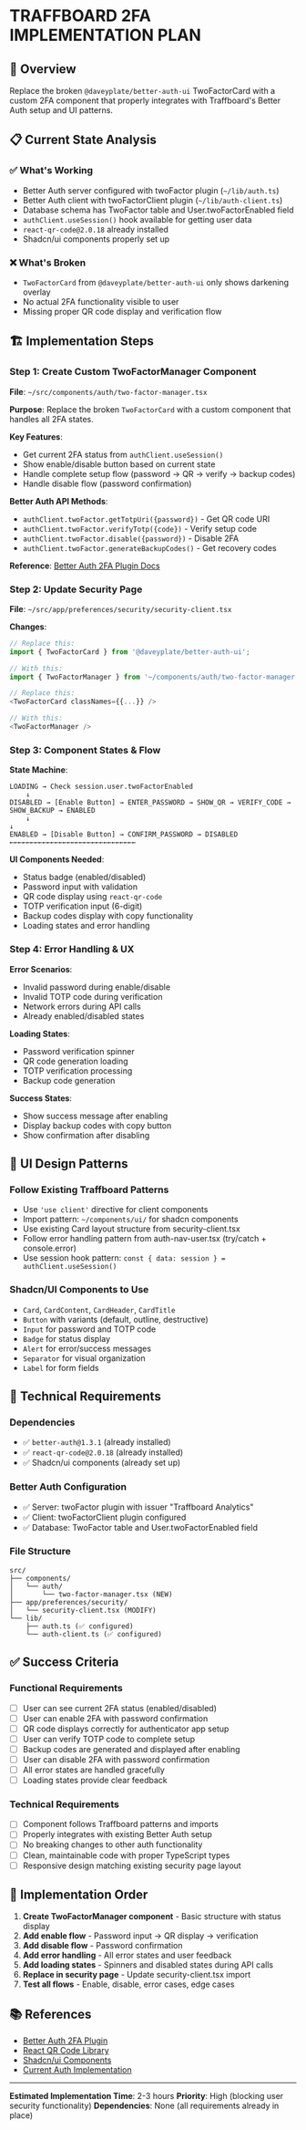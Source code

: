 # TRAFFBOARD 2FA IMPLEMENTATION PLAN

## 🎯 Overview

Replace the broken `@daveyplate/better-auth-ui` TwoFactorCard with a custom 2FA component that properly integrates with Traffboard's Better Auth setup and UI patterns.

## 📋 Current State Analysis

### ✅ What's Working
- Better Auth server configured with twoFactor plugin (`~/lib/auth.ts`)
- Better Auth client with twoFactorClient plugin (`~/lib/auth-client.ts`)
- Database schema has TwoFactor table and User.twoFactorEnabled field
- `authClient.useSession()` hook available for getting user data
- `react-qr-code@2.0.18` already installed
- Shadcn/ui components properly set up

### ❌ What's Broken  
- `TwoFactorCard` from `@daveyplate/better-auth-ui` only shows darkening overlay
- No actual 2FA functionality visible to user
- Missing proper QR code display and verification flow

## 🏗️ Implementation Steps

### Step 1: Create Custom TwoFactorManager Component

**File**: `~/src/components/auth/two-factor-manager.tsx`

**Purpose**: Replace the broken `TwoFactorCard` with a custom component that handles all 2FA states.

**Key Features**:
- Get current 2FA status from `authClient.useSession()`
- Show enable/disable button based on current state
- Handle complete setup flow (password → QR → verify → backup codes)
- Handle disable flow (password confirmation)

**Better Auth API Methods**:
- `authClient.twoFactor.getTotpUri({password})` - Get QR code URI
- `authClient.twoFactor.verifyTotp({code})` - Verify setup code
- `authClient.twoFactor.disable({password})` - Disable 2FA
- `authClient.twoFactor.generateBackupCodes()` - Get recovery codes

**Reference**: [Better Auth 2FA Plugin Docs](https://www.better-auth.com/docs/plugins/2fa)

### Step 2: Update Security Page

**File**: `~/src/app/preferences/security/security-client.tsx`

**Changes**:
```typescript
// Replace this:
import { TwoFactorCard } from '@daveyplate/better-auth-ui';

// With this:  
import { TwoFactorManager } from '~/components/auth/two-factor-manager';

// Replace this:
<TwoFactorCard classNames={{...}} />

// With this:
<TwoFactorManager />
```

### Step 3: Component States & Flow

**State Machine**:
```
LOADING → Check session.user.twoFactorEnabled
    ↓
DISABLED → [Enable Button] → ENTER_PASSWORD → SHOW_QR → VERIFY_CODE → SHOW_BACKUP → ENABLED
    ↓                                                                                    ↓
ENABLED → [Disable Button] → CONFIRM_PASSWORD → DISABLED ←←←←←←←←←←←←←←←←←←←←←←←←←←←←←←←
```

**UI Components Needed**:
- Status badge (enabled/disabled)
- Password input with validation
- QR code display using `react-qr-code`
- TOTP verification input (6-digit)
- Backup codes display with copy functionality
- Loading states and error handling

### Step 4: Error Handling & UX

**Error Scenarios**:
- Invalid password during enable/disable
- Invalid TOTP code during verification
- Network errors during API calls
- Already enabled/disabled states

**Loading States**:
- Password verification spinner
- QR code generation loading
- TOTP verification processing
- Backup code generation

**Success States**:
- Show success message after enabling
- Display backup codes with copy button
- Show confirmation after disabling

## 🎨 UI Design Patterns

### Follow Existing Traffboard Patterns
- Use `'use client'` directive for client components
- Import pattern: `~/components/ui/` for shadcn components
- Use existing Card layout structure from security-client.tsx
- Follow error handling pattern from auth-nav-user.tsx (try/catch + console.error)
- Use session hook pattern: `const { data: session } = authClient.useSession()`

### Shadcn/UI Components to Use
- `Card`, `CardContent`, `CardHeader`, `CardTitle`
- `Button` with variants (default, outline, destructive)
- `Input` for password and TOTP code
- `Badge` for status display
- `Alert` for error/success messages
- `Separator` for visual organization
- `Label` for form fields

## 🔧 Technical Requirements

### Dependencies
- ✅ `better-auth@1.3.1` (already installed)
- ✅ `react-qr-code@2.0.18` (already installed) 
- ✅ Shadcn/ui components (already set up)

### Better Auth Configuration
- ✅ Server: twoFactor plugin with issuer "Traffboard Analytics"
- ✅ Client: twoFactorClient plugin configured
- ✅ Database: TwoFactor table and User.twoFactorEnabled field

### File Structure
```
src/
├── components/
│   └── auth/
│       └── two-factor-manager.tsx (NEW)
├── app/preferences/security/
│   └── security-client.tsx (MODIFY)
└── lib/
    ├── auth.ts (✅ configured)
    └── auth-client.ts (✅ configured)
```

## ✅ Success Criteria

### Functional Requirements
- [ ] User can see current 2FA status (enabled/disabled)
- [ ] User can enable 2FA with password confirmation
- [ ] QR code displays correctly for authenticator app setup
- [ ] User can verify TOTP code to complete setup
- [ ] Backup codes are generated and displayed after enabling
- [ ] User can disable 2FA with password confirmation
- [ ] All error states are handled gracefully
- [ ] Loading states provide clear feedback

### Technical Requirements  
- [ ] Component follows Traffboard patterns and imports
- [ ] Properly integrates with existing Better Auth setup
- [ ] No breaking changes to other auth functionality
- [ ] Clean, maintainable code with proper TypeScript types
- [ ] Responsive design matching existing security page layout

## 🚀 Implementation Order

1. **Create TwoFactorManager component** - Basic structure with status display
2. **Add enable flow** - Password input → QR display → verification
3. **Add disable flow** - Password confirmation
4. **Add error handling** - All error states and user feedback
5. **Add loading states** - Spinners and disabled states during API calls
6. **Replace in security page** - Update security-client.tsx import
7. **Test all flows** - Enable, disable, error cases, edge cases

## 📚 References

- [Better Auth 2FA Plugin](https://www.better-auth.com/docs/plugins/2fa)
- [React QR Code Library](https://www.npmjs.com/package/react-qr-code)
- [Shadcn/ui Components](https://ui.shadcn.com/)
- [Current Auth Implementation](./architecture/auth.md)

---

**Estimated Implementation Time**: 2-3 hours
**Priority**: High (blocking user security functionality)
**Dependencies**: None (all requirements already in place)